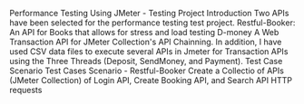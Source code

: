 Performance Testing Using JMeter - Testing Project
Introduction
Two APIs have been selected for the performance testing test project.
Restful-Booker: An API for Books that allows for stress and load testing
D-money A Web Transaction API for JMeter Collection's API Chainning. In addition, I have used CSV data files to execute several APIs in Jmeter for Transaction APIs using the Three Threads (Deposit, SendMoney, and Payment).
Test Case Scenario
Test Cases Scenario - Restful-Booker
Create a Collectio of APIs (JMeter Collection) of Login API, Create Booking API, and Search API HTTP requests


